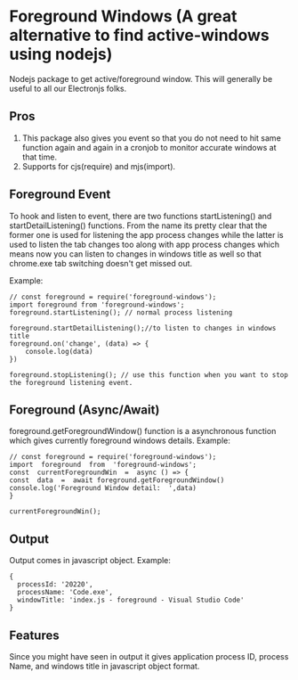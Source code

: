 # Foreground Windows (A great alternative to find active-windows using nodejs)

Nodejs package to get active/foreground window. This will generally be useful to all our Electronjs folks.

## Pros

1. This package also gives you event so that you do not need to hit same function again and again in a cronjob to monitor accurate windows at that time.
2. Supports for cjs(require) and mjs(import).

## Foreground Event

To hook and listen to event, there are two functions startListening() and startDetailListening() functions. From the name its pretty clear that the former one is used for listening the app process changes while the latter is used to listen the tab changes too along with app process changes which means now you can listen to changes in windows title as well so that chrome.exe tab switching doesn't get missed out.

Example:

    // const foreground = require('foreground-windows');
    import foreground from 'foreground-windows';
    foreground.startListening(); // normal process listening

    foreground.startDetailListening();//to listen to changes in windows title
    foreground.on('change', (data) => {
        console.log(data)
    })

    foreground.stopListening(); // use this function when you want to stop the foreground listening event.

## Foreground (Async/Await)

foreground.getForegroundWindow() function is a asynchronous function which gives currently foreground windows details.
Example:

    // const foreground = require('foreground-windows');
    import  foreground  from  'foreground-windows';
    const  currentForegroundWin  =  async () => {
    const  data  =  await foreground.getForegroundWindow()
    console.log('Foreground Window detail:  ',data)
    }

    currentForegroundWin();

## Output

Output comes in javascript object. Example:

    {
      processId: '20220',
      processName: 'Code.exe',
      windowTitle: 'index.js - foreground - Visual Studio Code'
    }

## Features

Since you might have seen in output it gives application process ID, process Name, and windows title in javascript object format.

